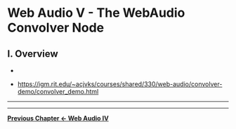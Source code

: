 # Web Audio V - The WebAudio Convolver Node

## I. Overview
- 

- https://igm.rit.edu/~acjvks/courses/shared/330/web-audio/convolver-demo/convolver_demo.html


<hr><hr>

**[Previous Chapter <- Web Audio IV](demo-web-audio-4.md)**

